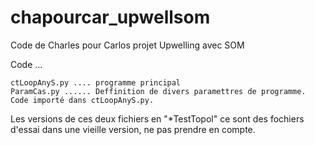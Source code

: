 # chapourcar_upwellsom
Code de Charles pour Carlos projet Upwelling avec SOM

Code ...

    ctLoopAnyS.py .... programme principal
    ParamCas.py ...... Deffinition de divers paramettres de programme.  Code importé dans ctLoopAnyS.py.

Les versions de ces deux fichiers en "\*TestTopol" ce sont des fochiers d'essai dans une vieille version, ne pas prendre en compte.
